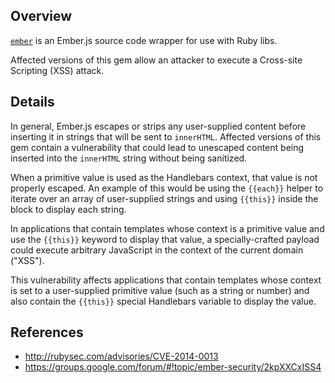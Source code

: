 ## Overview

[`ember`](https://rubygems.org/gems/ember-source) is an Ember.js source code wrapper for use with Ruby libs.

Affected versions of this gem allow an attacker to execute a Cross-site Scripting (XSS) attack.

## Details

In general, Ember.js escapes or strips any user-supplied content before inserting it in strings that will be sent to `innerHTML`. Affected versions of this gem contain a vulnerability that could lead to unescaped content being inserted into the `innerHTML` string without being sanitized.

When a primitive value is used as the Handlebars context, that value is not properly escaped. An example of this would be using the `{{each}}` helper to iterate over an array of user-supplied strings and using `{{this}}` inside the block to display each string.

In applications that contain templates whose context is a primitive value and use the `{{this}}` keyword to display that value, a specially-crafted payload could execute arbitrary JavaScript in the context of the current domain ("XSS").

This vulnerability affects applications that contain templates whose context is set to a user-supplied primitive value (such as a string or number) and also contain the `{{this}}` special Handlebars variable to display the value.

## References

- http://rubysec.com/advisories/CVE-2014-0013
- https://groups.google.com/forum/#!topic/ember-security/2kpXXCxISS4
